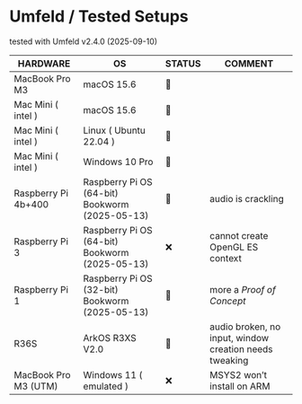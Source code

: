 # Umfeld / Tested Setups

tested with Umfeld v2.4.0 (2025-09-10)

| HARDWARE             | OS                                             | STATUS | COMMENT                                                |
| -------------------- | ---------------------------------------------- | ------ | ------------------------------------------------------ |
| MacBook Pro M3       | macOS 15.6                                     | 💚     |                                                        |
| Mac Mini ( intel )   | macOS 15.6                                     | 💚     |                                                        |
| Mac Mini ( intel )   | Linux ( Ubuntu 22.04 )                         | 💚     |                                                        |
| Mac Mini ( intel )   | Windows 10 Pro                                 | 💚     |                                                        |
| Raspberry Pi 4b+400  | Raspberry Pi OS (64-bit) Bookworm (2025-05-13) | 💛     | audio is crackling                                     |
| Raspberry Pi 3       | Raspberry Pi OS (64-bit) Bookworm (2025-05-13) | ❌     | cannot create OpenGL ES context                        |
| Raspberry Pi 1       | Raspberry Pi OS (32-bit) Bookworm (2025-05-13) | 💛     | more a *Proof of Concept*                              |
| R36S                 | ArkOS R3XS V2.0                                | 💛     | audio broken, no input, window creation needs tweaking |
| MacBook Pro M3 (UTM) | Windows 11 ( emulated )                        | ❌     | MSYS2 won’t install on ARM                             |
